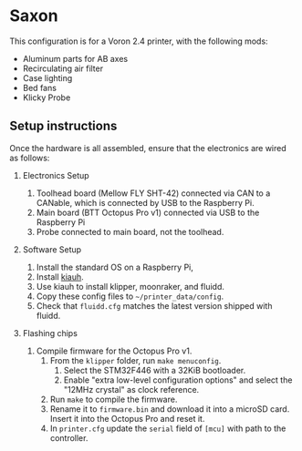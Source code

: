 # Saxon

This configuration is for a Voron 2.4 printer, with the following mods:

- Aluminum parts for AB axes
- Recirculating air filter
- Case lighting
- Bed fans
- Klicky Probe

## Setup instructions

Once the hardware is all assembled, ensure that the electronics are wired as follows:

1. Electronics Setup
   1. Toolhead board (Mellow FLY SHT-42) connected via CAN to a CANable, which is connected by USB to the Raspberry Pi.
   2. Main board (BTT Octopus Pro v1) connected via USB to the Raspberry Pi
   3. Probe connected to main board, not the toolhead.

2. Software Setup
   1. Install the standard OS on a Raspberry Pi,
   2. Install [kiauh](https://github.com/dw-0/kiauh).
   3. Use kiauh to install klipper, moonraker, and fluidd.
   4. Copy these config files to `~/printer_data/config`.
   5. Check that `fluidd.cfg` matches the latest version shipped with fluidd.

3. Flashing chips
   1. Compile firmware for the Octopus Pro v1. 
      1. From the `klipper` folder, run `make menuconfig`.
         1. Select the STM32F446 with a 32KiB bootloader.
         2. Enable "extra low-level configuration options" and select the "12MHz crystal" as clock reference.
      2. Run `make` to compile the firmware.
      3. Rename it to `firmware.bin` and download it into a microSD card. Insert it into the Octopus Pro and reset it.
      4. In `printer.cfg` update the `serial` field of `[mcu]` with path to the controller.
